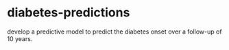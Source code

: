 # diabetes-predictions
develop a predictive model to predict the diabetes onset over a follow-up of 10 years.
